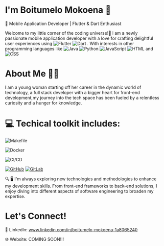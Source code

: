 # I'm Boitumelo Mokoena 🎀

📱 Mobile Application Developer | Flutter & Dart Enthusiast

Welcome to my little corner of the coding universe!🌸 I am a newly passionate mobile application developer with a love for crafting delightful user experiences using  ![Flutter](https://img.shields.io/badge/-Flutter-02569B?logo=flutter&logoColor=white)  ![Dart](https://img.shields.io/badge/-Dart-0175C2?logo=dart&logoColor=white) . With interests in other programming languages like ![Java](https://img.shields.io/badge/-Java-007396?logo=java&logoColor=white)  ![Python](https://img.shields.io/badge/-Python-3776AB?logo=python&logoColor=white)  ![JavaScript](https://img.shields.io/badge/-JavaScript-F7DF1E?logo=javascript&logoColor=black)  ![HTML](https://img.shields.io/badge/-HTML-E34F26?logo=html5&logoColor=white) and ![CSS](https://img.shields.io/badge/-CSS-1572B6?logo=css3&logoColor=white)


# About Me 👩‍💻

I am a young woman starting off her career in the dynamic world of technology, a full stack developer with a bigger heart for front-end development,my journey into the tech space has been fueled by a relentless curiosity and a hunger for knowledge.


# 💻 Techical toolkit includes:

  ![Makefile](https://img.shields.io/badge/-Makefile-003366?logo=gnu-make&logoColor=white)
  
  ![Docker](https://img.shields.io/badge/-Docker-2496ED?logo=docker&logoColor=white)
  
  ![CI/CD](https://img.shields.io/badge/-CI/CD-0175C2?logo=jenkins&logoColor=white)

  [![GitHub](https://img.shields.io/badge/-GitHub-181717?logo=github&logoColor=white)](https://github.com/)   [![GitLab](https://img.shields.io/badge/-GitLab-FCA121?logo=gitlab&logoColor=white)](https://gitlab.com/)



🔍 🖥️  I'm always exploring new technologies and methodologies to enhance my development skills. From front-end frameworks to back-end solutions, I enjoy diving into different aspects of software engineering to broaden my expertise.

# Let's Connect!

🔗 LinkedIn: www.linkedin.com/in/boitumelo-mokoena-1a8065240

🌐 Website: COMING SOON!!!

